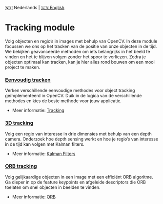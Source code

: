 🇳🇱 Nederlands | [🇬🇧 English](./README_en.md)

# Tracking module

Volg objecten en regio’s in images met behulp van OpenCV.
In deze module focussen we ons op het tracken van de positie van onze objecten in de tijd.
We bekijken geavanceerde methoden om iets belangrijks in het beeld te vinden en het te blijven volgen zonder het spoor te verliezen.
Zodra je objecten optimaal kan tracken, kan je hier alles rond bouwen om een mooi project te maken.  

### [Eenvoudig tracken](https://github.com/vubir-projectEIT/Image_Processing/edit/main/Tracking/Simple)

Verken verschillende eenvoudige methodes voor object tracking geïmplementeerd in OpenCV.
Duik in de logica van de verschillende methodes en kies de beste methode voor jouw applicatie.  

- Meer informatie: [Tracking](https://www.learnopencv.com/object-tracking-using-opencv-cpp-python/)
  
### [3D tracking](https://github.com/vubir-projectEIT/Image_Processing/edit/main/Tracking/3D)

Volg een regio van interesse in drie dimensies met behulp van een depth camera.
Onderzoek hoe depth sensing werkt en hoe je regio’s van interesse in de tijd kan volgen met Kalman filters.  

- Meer informatie: [Kalman Filters](https://pieriantraining.com/kalman-filter-opencv-python-example/)

### [ORB tracking](https://github.com/vubir-projectEIT/Image_Processing/edit/main/Tracking/ORB)

Volg gelijkaardige objecten in een image met een efficiënt ORB algoritme.
Ga dieper in op de feature keypoints en afgeleide descriptors die ORB toelaten om snel objecten in beelden te vinden.  

- Meer informatie: [ORB](https://medium.com/thedeephub/detecting-and-tracking-objects-with-orb-using-opencv-d228f4c9054e)
